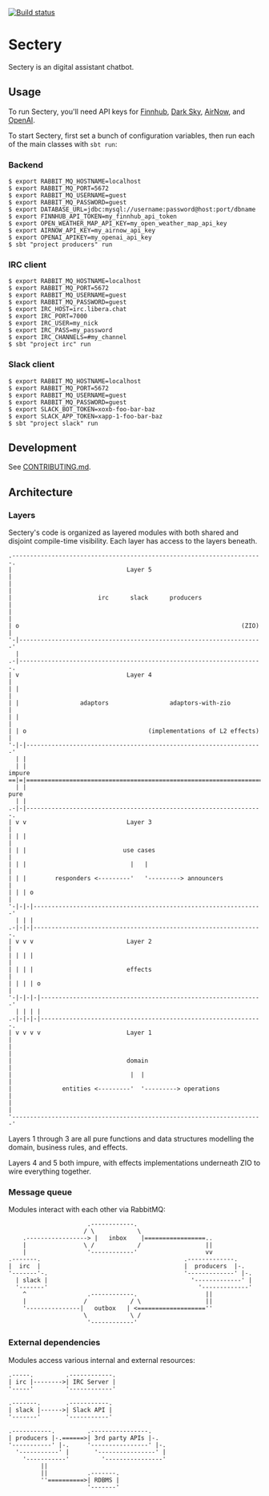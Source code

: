 [![Build status](https://github.com/earldouglas/sectery/actions/workflows/build.yml/badge.svg?branch=main)](https://github.com/earldouglas/sectery/actions/workflows/build.yml)

# Sectery

Sectery is an digital assistant chatbot.

## Usage

To run Sectery, you'll need API keys for
[Finnhub](https://finnhub.io/docs/api), [Dark
Sky](https://darksky.net/dev), [AirNow](https://docs.airnowapi.org/),
and [OpenAI](https://platform.openai.com/docs/quickstart/api-keys).

To start Sectery, first set a bunch of configuration variables, then run
each of the main classes with `sbt run`:

### Backend

```
$ export RABBIT_MQ_HOSTNAME=localhost
$ export RABBIT_MQ_PORT=5672
$ export RABBIT_MQ_USERNAME=guest
$ export RABBIT_MQ_PASSWORD=guest
$ export DATABASE_URL=jdbc:mysql://username:password@host:port/dbname
$ export FINNHUB_API_TOKEN=my_finnhub_api_token
$ export OPEN_WEATHER_MAP_API_KEY=my_open_weather_map_api_key
$ export AIRNOW_API_KEY=my_airnow_api_key
$ export OPENAI_APIKEY=my_openai_api_key
$ sbt "project producers" run
```

### IRC client

```
$ export RABBIT_MQ_HOSTNAME=localhost
$ export RABBIT_MQ_PORT=5672
$ export RABBIT_MQ_USERNAME=guest
$ export RABBIT_MQ_PASSWORD=guest
$ export IRC_HOST=irc.libera.chat
$ export IRC_PORT=7000
$ export IRC_USER=my_nick
$ export IRC_PASS=my_password
$ export IRC_CHANNELS=#my_channel
$ sbt "project irc" run
```

### Slack client

```
$ export RABBIT_MQ_HOSTNAME=localhost
$ export RABBIT_MQ_PORT=5672
$ export RABBIT_MQ_USERNAME=guest
$ export RABBIT_MQ_PASSWORD=guest
$ export SLACK_BOT_TOKEN=xoxb-foo-bar-baz
$ export SLACK_APP_TOKEN=xapp-1-foo-bar-baz
$ sbt "project slack" run
```

## Development

See [CONTRIBUTING.md](CONTRIBUTING.md).

## Architecture

### Layers

Sectery's code is organized as layered modules with both shared and
disjoint compile-time visibility.  Each layer has access to the layers
beneath.

```
.----------------------------------------------------------------------.
|                                Layer 5                               |
|                                                                      |
|                        irc      slack      producers                 |
|                                                                      |
| o                                                              (ZIO) |
'-|--------------------------------------------------------------------'
  |
.-|--------------------------------------------------------------------.
| v                              Layer 4                               |
| |                                                                    |
| |                 adaptors                 adaptors-with-zio         |
| |                                                                    |
| | o                                  (implementations of L2 effects) |
'-|-|------------------------------------------------------------------'
  | |
  | |                                                             impure
==|=|===================================================================
  | |                                                               pure
  | |
.-|-|------------------------------------------------------------------.
| v v                            Layer 3                               |
| | |                                                                  |
| | |                           use cases                              |
| | |                             |   |                                |
| | |        responders <---------'   '---------> announcers           |
| | | o                                                                |
'-|-|-|----------------------------------------------------------------'
  | | |
.-|-|-|----------------------------------------------------------------.
| v v v                          Layer 2                               |
| | | |                                                                |
| | | |                          effects                               |
| | | | o                                                              |
'-|-|-|-|--------------------------------------------------------------'
  | | | |
.-|-|-|-|--------------------------------------------------------------.
| v v v v                        Layer 1                               |
|                                                                      |
|                                domain                                |
|                                 |  |                                 |
|              entities <---------'  '---------> operations            |
|                                                                      |
'----------------------------------------------------------------------'
```

Layers 1 through 3 are all pure functions and data structures modelling
the domain, business rules, and effects.

Layers 4 and 5 both impure, with effects implementations underneath ZIO
to wire everything together.

### Message queue

Modules interact with each other via RabbitMQ:

```
                      .------------.
                     / \            \
    .-----------------> |   inbox    |=================..
    |                \ /            /                  ||
    |                 '------------'                   vv
.-------.                                        .-------------.
|  irc  |                                        |  producers  |-.
'-------'-.                                      '-------------' |-.
  | slack |                                        '-------------' |
  '-------'                                          '-------------'
    ^                 .------------.                   ||
    |                /            / \                  ||
    '---------------|   outbox   | <===================''
                     \            \ /
                      '------------'
```

### External dependencies

Modules access various internal and external resources:

```
.-----.         .------------.
| irc |-------->| IRC Server |
'-----'         '------------'

.-------.       .-----------.
| slack |------>| Slack API |
'-------'       '-----------'

.-----------.         .----------------.
| producers |-.======>| 3rd party APIs |-.
'-----------' |-.     '----------------' |-.
  '-----------' |       '----------------' |
    '-----------'         '----------------'
         ||
         ||           .-------.
         ''==========>| RDBMS |
                      '-------'
```
